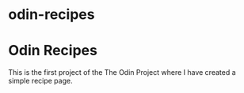 # odin-recipes

<h1>Odin Recipes</h1>

<p>This is the first project of the The Odin Project where I have created a simple recipe page.</p>

